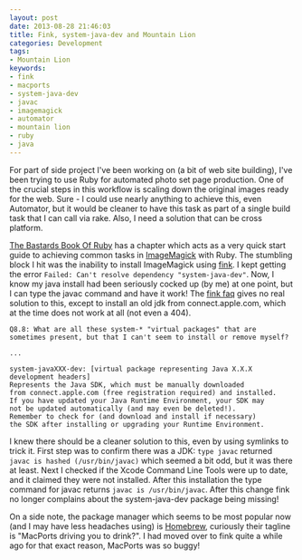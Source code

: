```yaml
---
layout: post
date: 2013-08-28 21:46:03
title: Fink, system-java-dev and Mountain Lion
categories: Development
tags: 
- Mountain Lion
keywords:
- fink
- macports
- system-java-dev
- javac
- imagemagick
- automator
- mountain lion
- ruby
- java
---
```

For part of side project I've been working on (a bit of web site building), I've been trying to use Ruby for automated photo set page production. One of the crucial steps in this workflow is scaling down the original images ready for the web. Sure - I could use nearly anything to achieve this, even Automator, but it would be cleaner to have this task as part of a single build task that I can call via rake. Also, I need a solution that can be cross platform. 

<!--more-->

[The Bastards Book Of Ruby](http://ruby.bastardsbook.com/chapters/image-manipulation/ "Image Manipulation | The Bastards Book of Ruby") has a chapter which acts as a very quick start guide to achieving common tasks in [ImageMagick](http://www.imagemagick.org/script/index.php "ImageMagick: Convert, Edit, Or Compose Bitmap Images") with Ruby. The stumbling block I hit was the inability to install ImageMagick using [fink](http://fink.thetis.ig42.org/ "Fink - Home"). I kept getting the error `Failed: Can't resolve dependency "system-java-dev"`. Now, I know my java install had been seriously cocked up (by me) at one point, but I can type the javac command and have it work! The [fink faq][1] gives no real solution to this, except to install an old jdk from connect.apple.com, which at the time does not work at all (not even a 404).

    Q8.8: What are all these system-* "virtual packages" that are 
    sometimes present, but that I can't seem to install or remove myself?
    
    ... 
    
    system-javaXXX-dev: [virtual package representing Java X.X.X 
    development headers]
    Represents the Java SDK, which must be manually downloaded 
    from connect.apple.com (free registration required) and installed. 
    If you have updated your Java Runtime Environment, your SDK may 
    not be updated automatically (and may even be deleted!). 
    Remember to check for (and download and install if necessary) 
    the SDK after installing or upgrading your Runtime Environment. 

I knew there should be a cleaner solution to this, even by using symlinks to trick it. First step was to confirm there was a JDK: `type javac` returned `javac is hashed (/usr/bin/javac)` which seemed a bit odd, but it was there at least. Next I checked if the Xcode Command Line Tools were up to date, and it claimed they were not installed. After this installation the type command for javac returns `javac is /usr/bin/javac`. After this change fink no longer complains about the  system-java-dev package being missing!

On a side note, the package manager which seems to be most popular now (and I may have less headaches using) is [Homebrew](http://brew.sh/ "Homebrew — MacPorts driving you to drink? Try Homebrew!"), curiously their tagline is "MacPorts driving you to drink?". I had moved over to fink quite a while ago for that exact reason, MacPorts was so buggy!


[1]: http://fink.thetis.ig42.org/faq/usage-general.php "Fink - F.A.Q. - Usage (1)"
